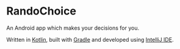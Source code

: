 # RandoChoice
An Android app which makes your decisions for you.

Written in [Kotlin](https://kotlinlang.org/), built with [Gradle](https://gradle.org/) and developed using [IntelliJ IDE](https://www.jetbrains.com/idea/).
